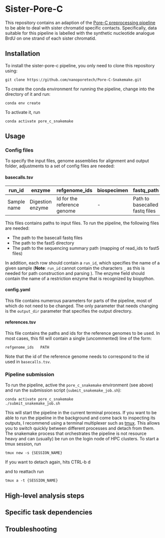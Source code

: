 # Sister-Pore-C

This repository contains an adaption of the [Pore-C preprocessing pipeline](https://github.com/nanoporetech/Pore-C-Snakemake) to be able to deal with sister chromatid specific contacts. Specifically, data suitable for this pipeline is labelled with the synthetic nucleotide analogue BrdU on one strand of each sister chromatid.

## Installation

To install the sister-pore-c pipeline, you only need to clone this repository using:

```
git clone https://github.com/nanoporetech/Pore-C-Snakemake.git
```

To create the conda environment for running the pipeline, change into the directory of it and run:

```
conda env create
```

To activate it, run

```
conda activate pore_c_snakemake
```


## Usage

### Config files

To specify the input files, genome assemblies for alignment and output folder, adjustments to a set of config files are needed:

#### **basecalls.tsv**

| **run_id**  | **enzyme**       | **refgenome_ids**           | **biospecimen** | **fastq_path**                 | **fast5_directory**     | **sequencing_summary_path**     |
|-------------|------------------|-----------------------------|-----------------|--------------------------------|-------------------------|---------------------------------|
| Sample name | Digestion enzyme | Id for the reference genome | -               | Path to basecalled fastq files | Path to fast5 directory | Path to sequencing summary path |

This files contains paths to input files. To run the pipeline, the following files are needed:

-  The path to the basecall fastq files
- The path to the fast5 directory
- The path to the sequencing summary path (mapping of read_ids to fast5 files)

In addition, each row should contain a `run_id`, which specifies the name of a given sample (**Note**: `run_id` cannot contain the characters `_` as this is needed for path construction and parsing ). The enzyme field should contain the name of a restriction enzyme that is recognized by biopython.

#### **config.yaml**

This file contains numerous parameters for parts of the pipeline, most of which do not need to be changed. The only parameter that needs changing is the `output_dir` parameter that specifies the output directory.

#### **references.tsv**

This file contains the paths and ids for the reference genomes to be used. In most cases, this fill will contain a single (uncommented) line of the form:

```
refgenome_ids   PATH
```

Note that the id of the reference genome needs to correspond to the id used in `basecalls.tsv`.

### Pipeline submission


To run the pipeline, active the `pore_c_snakemake` environment (see above) and run the submission script (`submit_snakemake_job.sh`):

```
conda activate pore_c_snakemake
./submit_snakemake_job.sh
```

This will start the pipeline in the current terminal process. If you want to be able to run the pipeline in the background and come back to inspecting its outputs, I recommend using a terminal multiplexer such as [tmux](https://github.com/tmux/tmux/wiki). This allows you to switch quickly between different processes and detach from them. The snakemake process that orchestrates the pipeline is not resource heavy and can (usually) be run on the login node of HPC clusters. To start a tmux session, run

```
tmux new -s {SESSION_NAME}
```
If you want to detach again, hits CTRL-b d

and to reattach run

```
tmux a -t {SESSION_NAME}
```

## High-level analysis steps

## Specific task dependencies

## Troubleshooting

